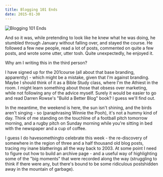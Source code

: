 ```yaml
---
title: Blogging 101 Ends
date: 2015-01-30
---
```


![Blogging 101 Ends](https://source.unsplash.com/dUPDhdeCN84/1600x900)

And so it was, while pretending to look like he knew what he was doing, he stumbled through January without falling over, and stayed the course. He followed a few new people, read a lot of posts, commented on quite a few posts, and wrote some utter, utter tosh. Quite unexpectedly, he enjoyed it.

Why am I writing this in the third person?

I have signed up for the 201course (all about that base branding, apparently) - which might be a mistake, given that I'm against branding. Maybe I should think of it as a Bible Study class, where I'm the Athiest in the room. I might learn something about those that obsess over marketing, while not following any of the advice myself. Surely it would be easier to go and read Darren Rowse's "Build a Better Blog" book? I guess we'll find out.

In the meantime, the weekend is here, the sun isn't shining, and the birds aren't singing - so (paraphrasing Winnie the Pooh), it's not a hummy kind of day. Think of me standing on the touchline of a football pitch tomorrow morning, and a rugby pitch on Sunday morning while you're sitting in bed with the newspaper and a cup of coffee.

I guess I do havesomethingto celebrate this week - the re-discovery of somewhere in the region of three and a half thousand old blog posts, tracing my inane blatherings all the way back to 2003. At some point I need to figure out how to build an archive page - and a useful way of highlighting some of the "big moments" that were recorded along the way (struggling to think if there were any, but there's bound to be some ridiculous postshidden away in the mountain of garbage).